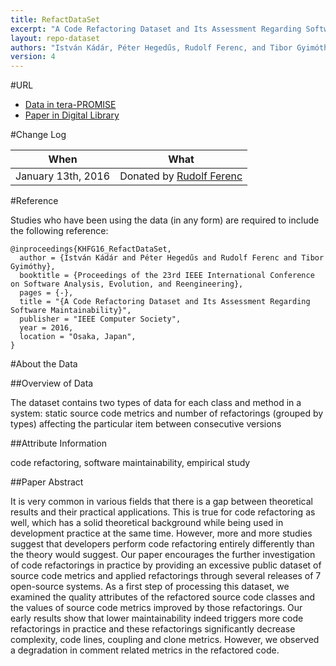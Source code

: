 ```yaml
---
title: RefactDataSet
excerpt: "A Code Refactoring Dataset and Its Assessment Regarding Software Maintainability"
layout: repo-dataset
authors: "István Kádár, Péter Hegedűs, Rudolf Ferenc, and Tibor Gyimóthy"
version: 4
---
```


#URL

* [Data in tera-PROMISE](https://terapromise.csc.ncsu.edu:8443/!/#repo/view/head/refactoring/refact)
* [Paper in Digital Library](http://www.inf.u-szeged.hu/~ferenc/papers/RefactDataSet/)

#Change Log

When | What
---- | ----
January 13th, 2016 | Donated by [Rudolf Ferenc](mailto:ferenc@inf.u-szeged.hu)

#Reference

Studies who have been using the data (in any form) are required to include the following reference:

```
@inproceedings{KHFG16_RefactDataSet,
  author = {István Kádár and Péter Hegedűs and Rudolf Ferenc and Tibor Gyimóthy},
  booktitle = {Proceedings of the 23rd IEEE International Conference on Software Analysis, Evolution, and Reengineering},
  pages = {-},
  title = "{A Code Refactoring Dataset and Its Assessment Regarding Software Maintainability}",
  publisher = "IEEE Computer Society",
  year = 2016,
  location = "Osaka, Japan", 
}
```

#About the Data

##Overview of Data

The dataset contains two types of data for each class and method in a system: static source code metrics and number of refactorings (grouped by types) affecting the particular item between consecutive versions

##Attribute Information

code refactoring, software maintainability, empirical study

##Paper Abstract

It is very common in various fields that there is a gap between theoretical results and their practical applications. This is true for code refactoring as well, which has a solid theoretical background while being used in development practice at the same time. However, more and more studies suggest that developers perform code refactoring entirely differently than the theory would suggest. Our paper encourages the further investigation of code refactorings in practice by providing an excessive public dataset of source code metrics and applied refactorings through several releases of 7 open-source systems. As a first step of processing this dataset, we examined the quality attributes of the refactored source code classes and the values of source code metrics improved by those refactorings. Our early results show that lower maintainability indeed triggers more code refactorings in practice and these refactorings significantly decrease complexity, code lines, coupling and clone metrics. However, we observed a degradation in comment related metrics in the refactored code. 